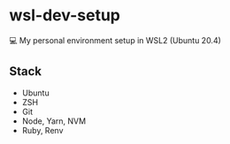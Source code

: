 # wsl-dev-setup

💻 My personal environment setup in WSL2 (Ubuntu 20.4)

## Stack

* Ubuntu
* ZSH
* Git
* Node, Yarn, NVM
* Ruby, Renv
